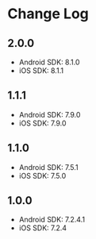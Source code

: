 # Change Log

## 2.0.0

- Android SDK: 8.1.0
- iOS SDK: 8.1.1

## 1.1.1

- Android SDK: 7.9.0
- iOS SDK: 7.9.0

## 1.1.0

- Android SDK: 7.5.1
- iOS SDK: 7.5.0

## 1.0.0

- Android SDK: 7.2.4.1
- iOS SDK: 7.2.4
